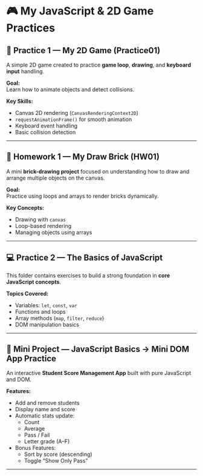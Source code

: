 # 🎮 My JavaScript & 2D Game Practices

## 🧱 Practice 1 — My 2D Game (Practice01)
A simple 2D game created to practice **game loop**, **drawing**, and **keyboard input** handling.

**Goal:**  
Learn how to animate objects and detect collisions.

**Key Skills:**
- Canvas 2D rendering (`CanvasRenderingContext2D`)
- `requestAnimationFrame()` for smooth animation
- Keyboard event handling
- Basic collision detection

---

## 🧩 Homework 1 — My Draw Brick (HW01)
A mini **brick-drawing project** focused on understanding how to draw and arrange multiple objects on the canvas.

**Goal:**  
Practice using loops and arrays to render bricks dynamically.

**Key Concepts:**
- Drawing with `canvas`
- Loop-based rendering
- Managing objects using arrays

---

## 💻 Practice 2 — The Basics of JavaScript
This folder contains exercises to build a strong foundation in **core JavaScript concepts**.

**Topics Covered:**
- Variables: `let`, `const`, `var`
- Functions and loops
- Array methods (`map`, `filter`, `reduce`)
- DOM manipulation basics

---

## 🌿 Mini Project — JavaScript Basics → Mini DOM App Practice
An interactive **Student Score Management App** built with pure JavaScript and DOM.

**Features:**
- Add and remove students
- Display name and score
- Automatic stats update:  
  - Count  
  - Average  
  - Pass / Fail  
  - Letter grade (A–F)
- Bonus Features:
  - Sort by score (descending)
  - Toggle “Show Only Pass”

---
